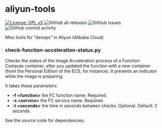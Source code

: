 # aliyun-tools

[![License: GPL v3](https://img.shields.io/badge/License-GPLv3-blue.svg)](https://www.gnu.org/licenses/gpl-3.0)
![GitHub all releases](https://img.shields.io/github/downloads/rgglez/aliyun-tools/total) 
![GitHub issues](https://img.shields.io/github/issues/rgglez/aliyun-tools) 
![GitHub commit activity](https://img.shields.io/github/commit-activity/y/rgglez/aliyun-tools)

Misc tools for "devops" in Aliyun (Alibaba Cloud)

### check-function-acceleration-status.py

Checks the status of the Image Acceleration process of a Function Compute container, after you updated the function with a new container (from the Personal Edition of the ECS, for instance).
It presents an indicator while the image is preparing. 

It takes these parameters:

* **-f \<function\>** the FC function name. Required.
* **-s \<service\>** the FC service name. Required.
* **-t \<seconds\>** the time in seconds between checks. Optional. Default: 2 seconds.

See the source code for dependencies.